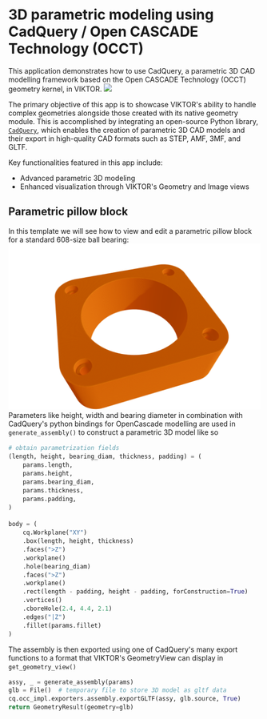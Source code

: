 # 3D parametric modeling using CadQuery / Open CASCADE Technology (OCCT)
This application demonstrates how to use CadQuery, a parametric 3D CAD modelling framework based on the Open CASCADE Technology (OCCT) geometry kernel, in VIKTOR.
![](.viktor-template/cad-demo-cropped.gif)

The primary objective of this app is to showcase VIKTOR's ability to handle complex geometries alongside those created with its native geometry module. This is accomplished by integrating an open-source Python library, [```CadQuery```](https://cadquery.readthedocs.io/en/latest/index.html), which enables the creation of parametric 3D CAD models and their export in high-quality CAD formats such as STEP, AMF, 3MF, and GLTF.

Key functionalities featured in this app include:
- Advanced parametric 3D modeling
- Enhanced visualization through VIKTOR's Geometry and Image views

## Parametric pillow block
In this template we will see how to view and edit a parametric pillow block for a standard 608-size ball bearing:
<img 
    src=".viktor-template/3d_model.png" 
    alt="3D CAD model" 
    style="height=100;width=50;">
Parameters like height, width and bearing diameter in combination with CadQuery's python bindings for OpenCascade modelling are used in ```generate_assembly()```  to construct a parametric 3D model like so
```Python
# obtain parametrization fields
(length, height, bearing_diam, thickness, padding) = (
    params.length,
    params.height,
    params.bearing_diam,
    params.thickness,
    params.padding,
)

body = (
    cq.Workplane("XY")
    .box(length, height, thickness)
    .faces(">Z")
    .workplane()
    .hole(bearing_diam)
    .faces(">Z")
    .workplane()
    .rect(length - padding, height - padding, forConstruction=True)
    .vertices()
    .cboreHole(2.4, 4.4, 2.1)
    .edges("|Z")
    .fillet(params.fillet)
)
```
The assembly is then exported using one of CadQuery's many export functions to a format that VIKTOR's GeometryView can display in ```get_geometry_view()```
```Python
assy, _ = generate_assembly(params)
glb = File()  # temporary file to store 3D model as gltf data
cq.occ_impl.exporters.assembly.exportGLTF(assy, glb.source, True)
return GeometryResult(geometry=glb)
```